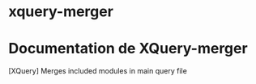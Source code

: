# xquery-merger
# Documentation de XQuery-merger
[XQuery] Merges included modules in main query file
